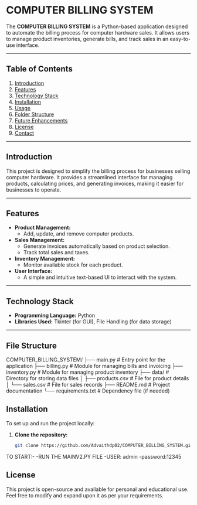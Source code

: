 # COMPUTER BILLING SYSTEM

The **COMPUTER BILLING SYSTEM** is a Python-based application designed to automate the billing process for computer hardware sales. It allows users to manage product inventories, generate bills, and track sales in an easy-to-use interface. 

---

## Table of Contents

1. [Introduction](#introduction)
2. [Features](#features)
3. [Technology Stack](#technology-stack)
4. [Installation](#installation)
5. [Usage](#usage)
6. [Folder Structure](#folder-structure)
7. [Future Enhancements](#future-enhancements)
8. [License](#license)
9. [Contact](#contact)

---

## Introduction

This project is designed to simplify the billing process for businesses selling computer hardware. It provides a streamlined interface for managing products, calculating prices, and generating invoices, making it easier for businesses to operate.

---

## Features

- **Product Management:**
  - Add, update, and remove computer products.
- **Sales Management:**
  - Generate invoices automatically based on product selection.
  - Track total sales and taxes.
- **Inventory Management:**
  - Monitor available stock for each product.
- **User Interface:**
  - A simple and intuitive text-based UI to interact with the system.

---

## Technology Stack

- **Programming Language:** Python
- **Libraries Used:** Tkinter (for GUI), File Handling (for data storage)

---
## File Structure
COMPUTER_BILLING_SYSTEM/
├── main.py              # Entry point for the application
├── billing.py           # Module for managing bills and invoicing
├── inventory.py         # Module for managing product inventory
├── data/                # Directory for storing data files
│   ├── products.csv     # File for product details
│   └── sales.csv        # File for sales records
├── README.md            # Project documentation
└── requirements.txt     # Dependency file (if needed)

## Installation

To set up and run the project locally:

1. **Clone the repository:**
   ```bash
   git clone https://github.com/Advaithdp02/COMPUTER_BILLING_SYSTEM.git
TO START:-
-RUN THE MAINV2.PY FILE
-USER: admin
-password:12345
## License
This project is open-source and available for personal and educational use. Feel free to modify and expand upon it as per your requirements.


